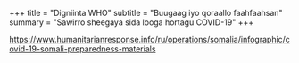 +++
title = "Digniinta WHO"
subtitle = "Buugaag iyo qoraallo faahfaahsan"
summary = "Sawirro sheegaya sida looga hortagu COVID-19"
+++

https://www.humanitarianresponse.info/ru/operations/somalia/infographic/covid-19-somali-preparedness-materials
